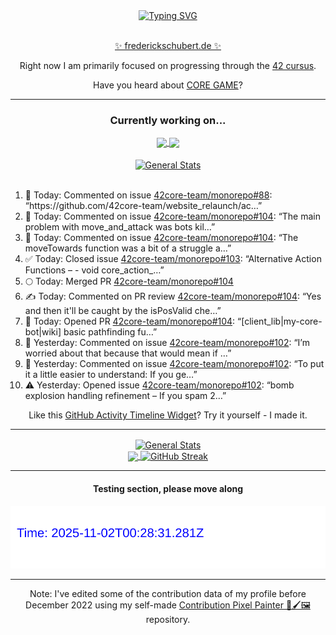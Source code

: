 <div align="center">
	<a href="https://git.io/typing-svg"><img src="https://readme-typing-svg.demolab.com?font=Fira+Code&size=30&pause=1000&color=70A5FD&background=1A1B27&center=true&vCenter=true&repeat=false&random=false&width=550&lines=%F0%9F%91%8B+Hello+World!+I'm+Freddy!+%F0%9F%96%96" alt="Typing SVG" /></a>
</div>
<br>
<div align="center">
	<p></p><a href="https://frederickschubert.de">✨ frederickschubert.de ✨</a></p>
	<p>Right now I am primarily focused on progressing through the <a href="https://github.com/FreddyMSchubert/42_cursus">42 cursus</a>.</p>
	<p>Have you heard about <a href="https://coregame.de/">CORE GAME</a>?</p>
</div>

<hr>

<div align="center">

### Currently working on...

<!-- [![current_repo](https://github-readme-stats.vercel.app/api/pin/?username=FreddyMSchubert&repo=Crafty_Concoctions&theme=tokyonight)](https://github.com/FreddyMSchubert/Crafty_Concoctions) -->

<div align="center">
	<a href="https://github.com/Reptudn/42_transcendence" target="_blank">
		<img align="center" src="https://github-readme-stats.vercel.app/api/pin/?username=Reptudn&repo=42_transcendence&theme=tokyonight" />
	</a>
	<a href="https://github.com/42core-team/monorepo" target="_blank">
		<img align="center" src="https://github-readme-stats.vercel.app/api/pin/?username=42core-team&repo=monorepo&theme=tokyonight" />
	</a>
</div>

<br>

<div align="center">
	<a href="https://github.com/FreddyMSchubert/42_cursus" target="_blank">
		<img align="center" src="https://github-readme-stats.vercel.app/api/pin/?username=FreddyMSchubert&repo=42_cursus&theme=tokyonight" alt="General Stats" />
	</a>
</div>

<br>

<div align="left">
<ol>
<!-- ACTIVITY:START -->
<li>💬 Today: Commented on issue <a href="https://github.com/42core-team/monorepo/issues/88#issuecomment-3298598669">42core-team/monorepo#88</a>: “https://github.com/42core-team/website_relaunch/ac…”</li>
<li>💬 Today: Commented on issue <a href="https://github.com/42core-team/monorepo/pull/104#issuecomment-3298464637">42core-team/monorepo#104</a>: “The main problem with move_and_attack was bots kil…”</li>
<li>💬 Today: Commented on issue <a href="https://github.com/42core-team/monorepo/pull/104#issuecomment-3298440245">42core-team/monorepo#104</a>: “The moveTowards function was a bit of a struggle a…”</li>
<li>✅ Today: Closed issue <a href="https://github.com/42core-team/monorepo/issues/103">42core-team/monorepo#103</a>: “Alternative Action Functions – - void core_action_…”</li>
<li>🌕 Today: Merged PR <a href="https://github.com/42core-team/monorepo/pull/104">42core-team/monorepo#104</a></li>
<li>✍️ Today: Commented on PR review <a href="https://github.com/42core-team/monorepo/pull/104#discussion_r2351588456">42core-team/monorepo#104</a>: “Yes and then it'll be caught by the isPosValid che…”</li>
<li>🚀 Today: Opened PR <a href="https://github.com/42core-team/monorepo/pull/104">42core-team/monorepo#104</a>: “[client_lib|my-core-bot|wiki] basic pathfinding fu…”</li>
<li>💬 Yesterday: Commented on issue <a href="https://github.com/42core-team/monorepo/issues/102#issuecomment-3290916792">42core-team/monorepo#102</a>: “I’m worried about that because that would mean if …”</li>
<li>💬 Yesterday: Commented on issue <a href="https://github.com/42core-team/monorepo/issues/102#issuecomment-3290901573">42core-team/monorepo#102</a>: “To put it a little easier to understand: If you ge…”</li>
<li>⚠️ Yesterday: Opened issue <a href="https://github.com/42core-team/monorepo/issues/102">42core-team/monorepo#102</a>: “bomb explosion handling refinement – If you spam 2…”</li>
<!-- ACTIVITY:END -->
</ol>
</div>

Like this [GitHub Activity Timeline Widget](https://github.com/FreddyMSchubert/github-activity-timeline)? Try it yourself - I made it.

<hr>

<div align="center">
	<a href="https://github.com/anuraghazra/github-readme-stats" target="_blank">
		<img height=200 align="center" src="https://github-readme-stats.vercel.app/api?username=FreddyMSchubert&show_icons=true&theme=tokyonight&card_width=650" alt="General Stats" />
	</a>
</div>

<div align="center">
	<a href="https://github.com/anuraghazra/github-readme-stats" target="_blank">
		<img height=200 align="center" src="https://github-readme-stats.vercel.app/api/top-langs/?username=FreddyMSchubert&layout=donut&theme=tokyonight&card_width=320">
	</a>
	<a href="https://github.com/DenverCoder1/github-readme-streak-stats" target="_blank">
		<img height=200 align="center" src="https://streak-stats.demolab.com?user=FreddyMSchubert&theme=tokyonight&date_format=j%20M%5B%20Y%5D&card_width=320&card_height=200&hide_total_contributions=true" alt="GitHub Streak" />
	</a>
</div>

<hr>

#### Testing section, please move along

![GitHub Defenders SVG](https://github.com/FreddyMSchubert/FreddyMSchubert/blob/github_defenders_output/output.svg)

<hr>

Note: I've edited some of the contribution data of my profile before December 2022 using my self-made [Contribution Pixel Painter 🎨🖌️🖼️](https://github.com/FreddyMSchubert/contribution-pixel-painter) repository.
